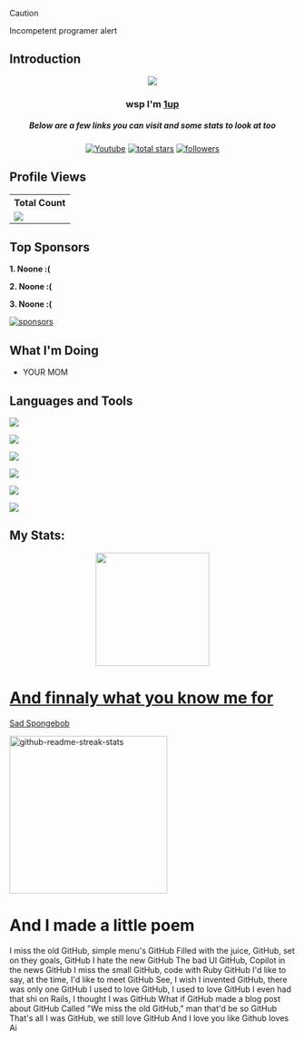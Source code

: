 > [!CAUTION]
> Incompetent programer alert

## Introduction
<p align="center">
  <a href="https://github.com/1up64"> 
<img src="https://readme-typing-svg.demolab.com/?lines=Yo%20wsp%20I'm%201up;My%20account%20has%20been%20seen%20by%20over%201%20person&font=Comic%20sans%20MS&center=true&width=700&height=45&color=09F755n&vCenter=true&pause=1000&size=25" /></a>
</p>

<h3 align="center">wsp I'm <a href="https://github.com/1up64">1up</a></h3>
<h5 align="center">Below are a few links you can visit and some stats to look at too</h5>

<p align="center">
  <a href="https://www.youtube.com/@1upfunniguy"><img alt="Youtube" title="Youtube" src="https://img.shields.io/badge/-Youtube-FF0000?style=for-the-badge&logo=youtube&logoColor=white"/></a>
<a href="https://github.com/1up64?tab=repositories&sort=stargazers">
    <img alt="total stars" title="Total stars on GitHub" src="https://custom-icon-badges.demolab.com/github/stars/1up64?color=B8B92B&style=for-the-badge&labelColor=959532&logo=star"/></a>
   <a href="https://github.com/1up64"><img alt="followers" title="Follow me on Github" src="https://img.shields.io/github/followers/1up64?color=236ad3&style=for-the-badge&logo=github&label=Follow"/></a>

 </p>
 
## Profile Views


  <table>
    <tr>
      <!-- <th>Profile Views</th> -->
      <th>Total Count</th>
    </tr>
    <tr>
      <td>
         <a href="https://github.com/1up64"> <img src="https://komarev.com/ghpvc/?username=1up64&style=for-the-badge&color=brightgreen"> </a>
      </td>
    </tr>
  </table>

## Top Sponsors
**1. Noone :(**

**2. Noone :(**

**3. Noone :(**

   <a href="https://github.com/sponsors/1up64"><img alt="sponsors" title="All Sponsors" src="https://img.shields.io/badge/-All Sponsors-FD9494?style=for-the-badge&logo=GitHub&logoColor=black"/></a>

## What I'm Doing

- YOUR MOM

## Languages and Tools

<p align="left"> <a href="https://vscode.dev"><img src="https://skillicons.dev/icons?i=vscode"> </a> </p>
<p align="left"> <a href="https://github.com/1up64"><img src="https://skillicons.dev/icons?i=github"> </a> </p>
<p align="left"> <a href="https://developer.mozilla.org/en-US/docs/Web/CSS"><img src="https://skillicons.dev/icons?i=css"> </a> </p>
<p align="left"> <a href="https://developer.mozilla.org/en-US/docs/Web/HTML"><img src="https://skillicons.dev/icons?i=html"> </a> </p>
<p align="left"> <a href="https://developer.mozilla.org/en-US/docs/Web/JavaScript"><img src="https://skillicons.dev/icons?i=js"> </a> </p>
<p align="left"> <a href="https://nodejs.org"><img src="https://skillicons.dev/icons?i=nodejs"> </a> </p>

## My Stats:
<p align="center">
  <a href="https://github.com/1up64"> 
<img height="200px" src="https://github-readme-stats.vercel.app/api?username=1up64&hide_border=true&show_icons=true&count_private=true&theme=gruvbox&bg_color=151515">
</p>

<h1>And finnaly what you know me for</h1>

<p> Sad Spongebob </p>
  <p align="left">
     <a href="https://github.com/1up64/Sad-Spongebob"><img width="278" src="https://denvercoder1-github-readme-stats.vercel.app/api/pin/?username=1up64&repo=Sad-Spongebob&theme=react&bg_color=1F222E&title_color=F8D866&hide_border=true&icon_color=F8D866&show_icons=false" alt="github-readme-streak-stats"></a>
  </p>


# And I made a little poem

I miss the old GitHub, simple menu's GitHub
Filled with the juice, GitHub, set on they goals, GitHub
I hate the new GitHub
The bad UI GitHub, Copilot in the news GitHub
I miss the small GitHub, code with Ruby GitHub
I'd like to say, at the time, I'd like to meet GitHub
See, I wish I invented GitHub, there was only one GitHub
I used to love GitHub, I used to love GitHub
I even had that shi on Rails, I thought I was GitHub
What if GitHub made a blog post about GitHub
Called "We miss the old GitHub," man that'd be so GitHub
That's all I was GitHub, we still love GitHub
And I love you like Github loves Ai
